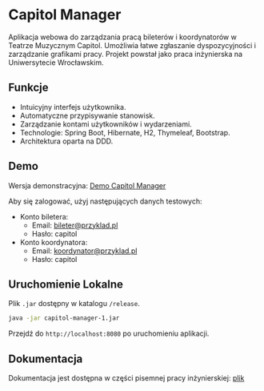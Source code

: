 # Capitol Manager

Aplikacja webowa do zarządzania pracą bileterów i koordynatorów w Teatrze Muzycznym Capitol. Umożliwia łatwe zgłaszanie dyspozycyjności i zarządzanie grafikami pracy. Projekt powstał jako praca inżynierska na Uniwersytecie Wrocławskim.

## Funkcje

- Intuicyjny interfejs użytkownika.
- Automatyczne przypisywanie stanowisk.
- Zarządzanie kontami użytkowników i wydarzeniami.
- Technologie: Spring Boot, Hibernate, H2, Thymeleaf, Bootstrap.
- Architektura oparta na DDD.

## Demo

Wersja demonstracyjna: [Demo Capitol Manager](https://capitol-manager.onrender.com)

Aby się zalogować, użyj następujących danych testowych:

- Konto biletera:
  - Email: bileter@przyklad.pl
  - Hasło: capitol
- Konto koordynatora:
  - Email: koordynator@przyklad.pl
  - Hasło: capitol

## Uruchomienie Lokalne

Plik `.jar` dostępny w katalogu `/release`.

```bash
java -jar capitol-manager-1.jar
```
Przejdź do `http://localhost:8080` po uruchomieniu aplikacji.

## Dokumentacja

Dokumentacja jest dostępna w części pisemnej pracy inżynierskiej: [plik](thesis/Praca_inżynierska_zarzadzanie_obluga_widowni_teatru.pdf)
